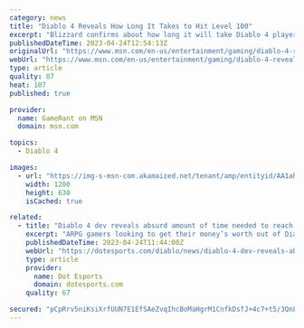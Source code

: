 ```yaml
---
category: news
title: "Diablo 4 Reveals How Long It Takes to Hit Level 100"
excerpt: "Blizzard confirms about how long it will take Diablo 4 players to hit the game's max level cap when it launches later this year."
publishedDateTime: 2023-04-24T12:54:13Z
originalUrl: "https://www.msn.com/en-us/entertainment/gaming/diablo-4-reveals-how-long-it-takes-to-hit-level-100/ar-AA1ahAdL"
webUrl: "https://www.msn.com/en-us/entertainment/gaming/diablo-4-reveals-how-long-it-takes-to-hit-level-100/ar-AA1ahAdL"
type: article
quality: 87
heat: 107
published: true

provider:
  name: GameRant on MSN
  domain: msn.com

topics:
  - Diablo 4

images:
  - url: "https://img-s-msn-com.akamaized.net/tenant/amp/entityid/AA1ahuy8.img?h=630&w=1200&m=6&q=60&o=t&l=f&f=jpg"
    width: 1200
    height: 630
    isCached: true

related:
  - title: "Diablo 4 dev reveals absurd amount of time needed to reach level 100"
    excerpt: "ARPG gamers looking to get their money’s worth out of Diablo 4 are in for a treat, according to Blizzard. This weekend, a Blizzard developer revealed the estimated time that it will take players to ..."
    publishedDateTime: 2023-04-24T11:44:00Z
    webUrl: "https://dotesports.com/diablo/news/diablo-4-dev-reveals-absurd-amount-of-time-needed-to-reach-level-100"
    type: article
    provider:
      name: Dot Esports
      domain: dotesports.com
    quality: 67

secured: "pCpRrv5niKsiXrfUUN7E1EfSAeZvqIhcBoMaHgrM1CnfkDsfJ+4c7+t5/3QnLhFNIG4fGwHT3NYWJqc70q00WkECREPM4IrHbat6DPI3aMKJFTVaKzdWC0wgTJSFWfuFgFRrg4dFFipuoR+WB5kBiMLYx3Tt2zdeoGbFciAU+sSjIN2LpE8uNjMHFEnCTKcnCw1ZiZ3Sj2nR7TovJdYFapfhgRjzKFf/pigBLma/kj7Zk2ZOBNsOZcRmlje+dVF97cF7vuKZ/iEQ7mBbw938uz1KVQJoLmgI6R8k7GmdctsI3umn3FN4cIR9n9Cmeq7TIX7Ol+qMW3ReJAkBy7doUuceoJG5I0T3gVuZcjVKjP0=;FOe/zkKgus8mxIOg5E1Wlg=="
---
```


